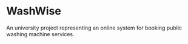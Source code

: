 # WashWise
An university project representing an online system for booking public washing machine services.
